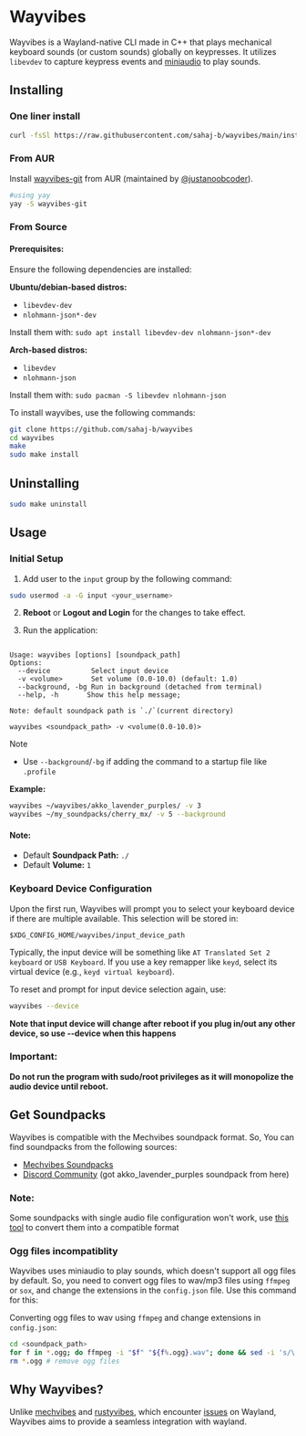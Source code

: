 # Wayvibes

Wayvibes is a Wayland-native CLI made in C++ that plays mechanical keyboard sounds (or custom sounds) globally on keypresses. It utilizes `libevdev` to capture keypress events and [miniaudio](https://miniaud.io) to play sounds.

## Installing
### One liner install
```bash
curl -fsSl https://raw.githubusercontent.com/sahaj-b/wayvibes/main/install.sh | bash
```

### From AUR
Install [wayvibes-git](https://aur.archlinux.org/packages/wayvibes-git) from AUR (maintained by  [@justanoobcoder](https://www.github.com/justanoobcoder)).

```bash
#using yay
yay -S wayvibes-git
```

### From Source
#### Prerequisites:
Ensure the following dependencies are installed:

**Ubuntu/debian-based distros:**
- `libevdev-dev`
- `nlohmann-json*-dev`

Install them with:
`sudo apt install libevdev-dev nlohmann-json*-dev`

**Arch-based distros:**
- `libevdev`
- `nlohmann-json`

Install them with:
`sudo pacman -S libevdev nlohmann-json`

To install wayvibes, use the following commands: 

```bash
git clone https://github.com/sahaj-b/wayvibes
cd wayvibes
make
sudo make install
```

## Uninstalling
```bash
sudo make uninstall
```

## Usage

### Initial Setup
1. Add user to the `input` group by the following command:

```bash
sudo usermod -a -G input <your_username>
```

2. **Reboot** or **Logout and Login** for the changes to take effect.

3. Run the application:
```

Usage: wayvibes [options] [soundpack_path]
Options:
  --device          Select input device
  -v <volume>       Set volume (0.0-10.0) (default: 1.0)
  --background, -bg Run in background (detached from terminal)
  --help, -h       Show this help message;

Note: default soundpack path is `./`(current directory)

wayvibes <soundpack_path> -v <volume(0.0-10.0)>
```

> [!NOTE]
> - Use `--background`/`-bg` if adding the command to a startup file like `.profile`

**Example:** 

```bash
wayvibes ~/wayvibes/akko_lavender_purples/ -v 3
wayvibes ~/my_soundpacks/cherry_mx/ -v 5 --background
```

#### Note:
- Default **Soundpack Path:** `./`
- Default **Volume:** `1`

### Keyboard Device Configuration
Upon the first run, Wayvibes will prompt you to select your keyboard device if there are multiple available. This selection will be stored in:

`$XDG_CONFIG_HOME/wayvibes/input_device_path`

Typically, the input device will be something like `AT Translated Set 2 keyboard` or `USB Keyboard`. If you use a key remapper like `keyd`, select its virtual device (e.g., `keyd virtual keyboard`).

To reset and prompt for input device selection again, use:

```bash 
wayvibes --device
```

**Note that input device will change after reboot if you plug in/out any other device, so use --device when this happens**


### **Important**:
**Do not run the program with sudo/root privileges as it will monopolize the audio device until reboot.**

## Get Soundpacks

Wayvibes is compatible with the Mechvibes soundpack format. So, You can find soundpacks from the following sources:

- [Mechvibes Soundpacks](https://docs.google.com/spreadsheets/d/1PimUN_Qn3CWqfn-93YdVW8OWy8nzpz3w3me41S8S494)
- [Discord Community](https://discord.com/invite/MMVrhWxa4w) (got akko_lavender_purples soundpack from here)

### Note:
Some soundpacks with single audio file configuration won't work, use [this tool](https://github.com/KunalBagaria/packfixer-rustyvibes) to convert them into a compatible format

### Ogg files incompatiblity
Wayvibes uses miniaudio to play sounds, which doesn't support all ogg files by default. So, you need to convert ogg files to wav/mp3 files using `ffmpeg` or `sox`, and change the extensions in the `config.json` file. Use this command for this:

Converting ogg files to wav using `ffmpeg` and change extensions in `config.json`:

```bash
cd <soundpack_path>
for f in *.ogg; do ffmpeg -i "$f" "${f%.ogg}.wav"; done && sed -i 's/\.ogg/\.wav/g' config.json
rm *.ogg # remove ogg files
```

## Why Wayvibes?

Unlike [mechvibes](https://mechvibes.com) and [rustyvibes](https://github.com/KunalBagaria/rustyvibes), which encounter [issues](https://github.com/KunalBagaria/rustyvibes/issues/23) on Wayland, Wayvibes aims to provide a seamless integration with wayland.
